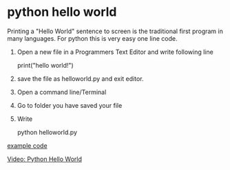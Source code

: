 # python hello world

Printing a "Hello World" sentence to screen is the traditional first program in many languages.
For python this is very easy one line code.

1. Open a new file in a Programmers Text Editor and write following line

	print("hello world!")

2. save the file as helloworld.py and exit editor.

3. Open a command line/Terminal

4. Go to folder you have saved your file 

5. Write 

	python helloworld.py


[example code](examples/helloworld.py)

[Video: Python Hello World](https://youtu.be/KOdfpbnWLVo)
